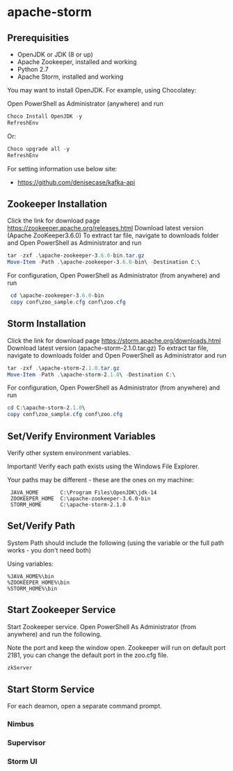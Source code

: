 # apache-storm

## Prerequisities
- OpenJDK or JDK (8 or up)
- Apache Zookeeper, installed and working
- Python 2.7
- Apache Storm, installed and working

You may want to install OpenJDK. For example, using Chocolatey:

Open PowerShell as Administrator (anywhere) and run
```PowerShell
Choco Install OpenJDK -y
RefreshEnv
```
Or:
```PowerShell
Choco upgrade all -y
RefreshEnv
```
For setting information use below site:
- https://github.com/denisecase/kafka-api

## Zookeeper Installation
Click the link for download page https://zookeeper.apache.org/releases.html
Download latest version (Apache ZooKeeper3.6.0)
To extract tar file, navigate to downloads folder and Open PowerShell as Administrator and run
```PowerShell
tar -zxf .\apache-zookeeper-3.6.0-bin.tar.gz
Move-Item -Path .\apache-zookeeper-3.6.0-bin\ -Destination C:\
```
For configuration, Open PowerShell as Administrator (from anywhere) and run
```PowerShell
 cd \apache-zookeeper-3.6.0-bin
 copy conf\zoo_sample.cfg conf\zoo.cfg
```
## Storm Installation
Click the link for download page https://storm.apache.org/downloads.html
Download latest version (apache-storm-2.1.0.tar.gz)
To extract tar file, navigate to downloads folder and Open PowerShell as Administrator and run
```PowerShell
tar -zxf .\apache-storm-2.1.0.tar.gz
Move-Item -Path .\apache-storm-2.1.0\ -Destination C:\
 ```
 For configuration, Open PowerShell as Administrator (from anywhere) and run
```PowerShell
cd C:\apache-storm-2.1.0\
copy conf\zoo_sample.cfg conf\zoo.cfg
```
## Set/Verify Environment Variables
Verify other system environment variables.

Important! Verify each path exists using the Windows File Explorer.

Your paths may be different - these are the ones on my machine:
```
 JAVA_HOME       C:\Program Files\OpenJDK\jdk-14 
 ZOOKEEPER_HOME  C:\apache-zookeeper-3.6.0-bin   
 STORM_HOME      C:\apache-storm-2.1.0           
```
## Set/Verify Path
System Path should include the following (using the variable or the full path works - you don't need both)

Using variables:
```
%JAVA_HOME%\bin
%ZOOKEEPER_HOME%\bin
%STORM_HOME%\bin
```
## Start Zookeeper Service
Start Zookeeper service. Open PowerShell As Administrator (from anywhere) and run the following.

Note the port and keep the window open. Zookeeper will run on default port 2181, you can change the default port in the zoo.cfg file.
```PowerShell
zkServer
```
## Start Storm Service
For each deamon, open a separate command prompt.

### Nimbus

### Supervisor
### Storm UI




